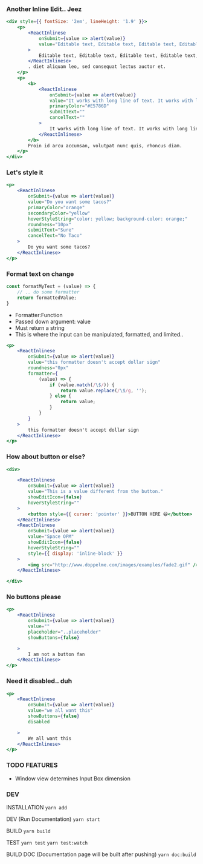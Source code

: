 ### Another Inline Edit.. Jeez
```jsx
<div style={{ fontSize: '2em', lineHeight: '1.9' }}>
    <p>
        <ReactInlinese
            onSubmit={value => alert(value)}
            value="Editable text, Editable text, Editable text, Editable text,"
        >
            Editable text, Editable text, Editable text, Editable text,
        </ReactInlinese>
        . diet aliquam leo, sed consequat lectus auctor et.
    </p>
    <p>
        <b>
            <ReactInlinese
                onSubmit={value => alert(value)}
                value="It works with long line of text. It works with long line of text. It works with long line of text. It works with long line of text. It works with long line of text. It works with long line of text. It works with long line of text. "
                primaryColor="#E5786D"
                submitText=""
                cancelText=""
            >
                It works with long line of text. It works with long line of text. It works with long line of text. It works with long line of text. It works with long line of text. It works with long line of text. It works with long line of text.
            </ReactInlinese>
        </b>
        Proin id arcu accumsan, volutpat nunc quis, rhoncus diam.
    </p>
</div>
```

### Let's style it
```jsx
<p>
    <ReactInlinese
        onSubmit={value => alert(value)}
        value="Do you want some tacos?"
        primaryColor="orange"
        secondaryColor="yellow"
        hoverStyleString="color: yellow; background-color: orange;"
        roundness="10px"
        submitText="Sure"
        cancelText="No Taco"
    >
        Do you want some tacos?
    </ReactInlinese>
</p>
```

### Format text on change

```js static
const formatMyText = (value) => {
    // .. do some formatter
    return formattedValue;
}
```

* Formatter:Function
* Passed down argument: value
* Must return a string
* This is where the input can be manipulated, formatted, and limited..

```jsx
<p>
    <ReactInlinese
        onSubmit={value => alert(value)}
        value="this formatter doesn't accept dollar sign"
        roundness="0px"
        formatter={
            (value) => {
                if (value.match(/\$/)) {
                    return value.replace(/\$/g, '');
                } else {
                    return value;
                }
            }
        }
    >
        this formatter doesn't accept dollar sign
    </ReactInlinese>
</p>
```

### How about button or else?
```jsx
<div>

    <ReactInlinese
        onSubmit={value => alert(value)}
        value="This is a value different from the button."
        showEditIcon={false}
        hoverStyleString=""
    >
        <button style={{ cursor: 'pointer' }}>BUTTON HERE 😄</button>
    </ReactInlinese>
    <ReactInlinese
        onSubmit={value => alert(value)}
        value="Space OPM"
        showEditIcon={false}
        hoverStyleString=""
        style={{ display: 'inline-block' }}
    >
        <img src="http://www.doppelme.com/images/examples/fade2.gif" />
    </ReactInlinese>

</div>
```


### No buttons please
```jsx
<p>
    <ReactInlinese
        onSubmit={value => alert(value)}
        value=""
        placeholder="..placeholder"
        showButtons={false}

    >
        I am not a button fan
    </ReactInlinese>
</p>
```

### Need it disabled.. duh
```jsx
<p>
    <ReactInlinese
        onSubmit={value => alert(value)}
        value="we all want this"
        showButtons={false}
        disabled

    >
        We all want this
    </ReactInlinese>
</p>
```

### TODO FEATURES
* Window view determines Input Box dimension

### DEV
INSTALLATION
`yarn add `

DEV (Run Documentation)
`yarn start`

BUILD
`yarn build`

TEST
`yarn test`
`yarn test:watch`

BUILD DOC (Documentation page will be built after pushing)
`yarn doc:build`
